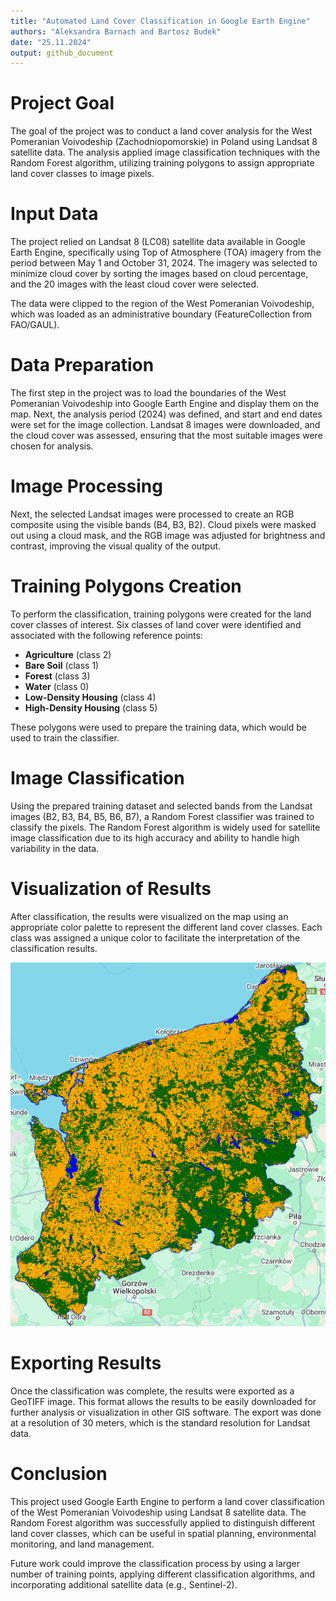 ```yaml
---
title: "Automated Land Cover Classification in Google Earth Engine"
authors: "Aleksandra Barnach and Bartosz Budek"
date: "25.11.2024"
output: github_document
---
```


# Project Goal

The goal of the project was to conduct a land cover analysis for the West Pomeranian Voivodeship (Zachodniopomorskie) in Poland using Landsat 8 satellite data. The analysis applied image classification techniques with the Random Forest algorithm, utilizing training polygons to assign appropriate land cover classes to image pixels.

# Input Data

The project relied on Landsat 8 (LC08) satellite data available in Google Earth Engine, specifically using Top of Atmosphere (TOA) imagery from the period between May 1 and October 31, 2024. The imagery was selected to minimize cloud cover by sorting the images based on cloud percentage, and the 20 images with the least cloud cover were selected.

The data were clipped to the region of the West Pomeranian Voivodeship, which was loaded as an administrative boundary (FeatureCollection from FAO/GAUL).

# Data Preparation

The first step in the project was to load the boundaries of the West Pomeranian Voivodeship into Google Earth Engine and display them on the map. Next, the analysis period (2024) was defined, and start and end dates were set for the image collection. Landsat 8 images were downloaded, and the cloud cover was assessed, ensuring that the most suitable images were chosen for analysis.

# Image Processing

Next, the selected Landsat images were processed to create an RGB composite using the visible bands (B4, B3, B2). Cloud pixels were masked out using a cloud mask, and the RGB image was adjusted for brightness and contrast, improving the visual quality of the output.

# Training Polygons Creation

To perform the classification, training polygons were created for the land cover classes of interest. Six classes of land cover were identified and associated with the following reference points:
- **Agriculture** (class 2)
- **Bare Soil** (class 1)
- **Forest** (class 3)
- **Water** (class 0)
- **Low-Density Housing** (class 4)
- **High-Density Housing** (class 5)

These polygons were used to prepare the training data, which would be used to train the classifier.

# Image Classification

Using the prepared training dataset and selected bands from the Landsat images (B2, B3, B4, B5, B6, B7), a Random Forest classifier was trained to classify the pixels. The Random Forest algorithm is widely used for satellite image classification due to its high accuracy and ability to handle high variability in the data.

# Visualization of Results

After classification, the results were visualized on the map using an appropriate color palette to represent the different land cover classes. Each class was assigned a unique color to facilitate the interpretation of the classification results.

![image](img1.png)

# Exporting Results

Once the classification was complete, the results were exported as a GeoTIFF image. This format allows the results to be easily downloaded for further analysis or visualization in other GIS software. The export was done at a resolution of 30 meters, which is the standard resolution for Landsat data.

# Conclusion

This project used Google Earth Engine to perform a land cover classification of the West Pomeranian Voivodeship using Landsat 8 satellite data. The Random Forest algorithm was successfully applied to distinguish different land cover classes, which can be useful in spatial planning, environmental monitoring, and land management.

Future work could improve the classification process by using a larger number of training points, applying different classification algorithms, and incorporating additional satellite data (e.g., Sentinel-2).
